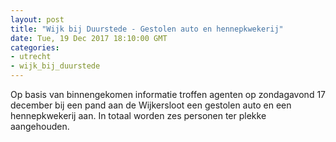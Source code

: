```yaml
---
layout: post
title: "Wijk bij Duurstede - Gestolen auto en hennepkwekerij"
date: Tue, 19 Dec 2017 18:10:00 GMT
categories: 
- utrecht 
- wijk_bij_duurstede 
---
```


Op basis van binnengekomen informatie troffen agenten op zondagavond 17 december bij een pand aan de Wijkersloot een gestolen auto en een hennepkwekerij aan. In totaal worden zes personen ter plekke aangehouden.
